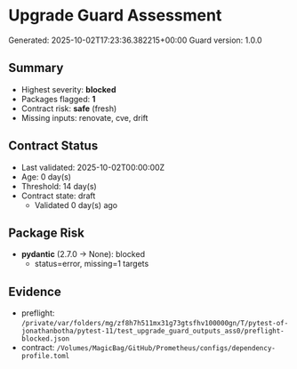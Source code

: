 # Upgrade Guard Assessment

Generated: 2025-10-02T17:23:36.382215+00:00
Guard version: 1.0.0

## Summary

- Highest severity: **blocked**
- Packages flagged: **1**
- Contract risk: **safe** (fresh)
- Missing inputs: renovate, cve, drift

## Contract Status

- Last validated: 2025-10-02T00:00:00Z
- Age: 0 day(s)
- Threshold: 14 day(s)
- Contract state: draft
  - Validated 0 day(s) ago

## Package Risk

- **pydantic** (2.7.0 → None): blocked
  - status=error, missing=1 targets

## Evidence

- preflight: `/private/var/folders/mg/zf8h7h511mx31g73gtsfhv100000gn/T/pytest-of-jonathanbotha/pytest-11/test_upgrade_guard_outputs_ass0/preflight-blocked.json`
- contract: `/Volumes/MagicBag/GitHub/Prometheus/configs/dependency-profile.toml`
